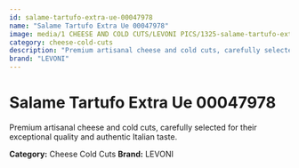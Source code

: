 ```yaml
---
id: salame-tartufo-extra-ue-00047978
name: "Salame Tartufo Extra Ue 00047978"
image: media/1 CHEESE AND COLD CUTS/LEVONI PICS/1325-salame-tartufo-extra-ue-00047978.jpg
category: cheese-cold-cuts
description: "Premium artisanal cheese and cold cuts, carefully selected for their exceptional quality and authentic Italian taste."
brand: "LEVONI"
---
```


# Salame Tartufo Extra Ue 00047978

Premium artisanal cheese and cold cuts, carefully selected for their exceptional quality and authentic Italian taste.

**Category:** Cheese Cold Cuts
**Brand:** LEVONI
